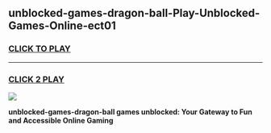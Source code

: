 
## unblocked-games-dragon-ball-Play-Unblocked-Games-Online-ect01
<h3>
<a href="https://premium76.site?title=unblocked-games-dragon-ball&ref=25A">CLICK TO PLAY</a></h3>
<hr>

<h3>
<a href="https://premium76.site?title=unblocked-games-dragon-ball&ref=25A">CLICK 2 PLAY</a>
  
</h3>

<a href="https://premium76.site?title=unblocked-games-dragon-ball&ref=25A"><img src="https://clearcache.store/games.png"></a>


**unblocked-games-dragon-ball games unblocked: Your Gateway to Fun and Accessible Online Gaming**

